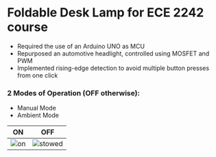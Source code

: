 # Foldable Desk Lamp for ECE 2242 course

- Required the use of an Arduino UNO as MCU
- Repurposed an automotive headlight, controlled using MOSFET and PWM
- Implemented rising-edge detection to avoid multiple button presses from one click


### 2 Modes of Operation (OFF otherwise):
- Manual Mode
- Ambient Mode

ON           |  OFF
:-------------------------:|:-------------------------:
![on](https://github.com/Alaan-i/Foldable-Desk-Lamp/assets/56492620/c73e1e7b-ac6b-4532-b29c-330e7cc4dd2f)| ![stowed](https://github.com/Alaan-i/Foldable-Desk-Lamp/assets/56492620/5c460c3a-0fb0-4bf5-b4c4-567d32746157)


